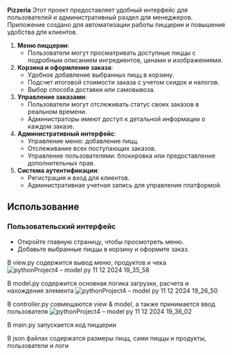 **Pizzeria** Этот проект предоставляет удобный интерфейс для пользователей и административный раздел для менеджеров. Приложение создано для автоматизации работы пиццерии и повышения удобства для клиентов.
1. **Меню пиццерии**:
   - Пользователи могут просматривать доступные пиццы с подробным описанием ингредиентов, ценами и изображениями.
2. **Корзина и оформление заказа**:
   - Удобное добавление выбранных пицц в корзину.
   - Подсчет итоговой стоимости заказа с учетом скидок и налогов.
   - Выбор способа доставки или самовывоза.
3. **Управление заказами**:
   - Пользователи могут отслеживать статус своих заказов в реальном времени.
   - Администраторы имеют доступ к детальной информации о каждом заказе.
4. **Административный интерфейс**:
   - Управление меню: добавление пицц.
   - Отслеживание всех поступающих заказов.
   - Управление пользователями: блокировка или предоставление дополнительных прав.
5. **Система аутентификации**:
   - Регистрация и вход для клиентов.
   - Административная учетная запись для управления платформой.
## Использование

### Пользовательский интерфейс

- Откройте главную страницу, чтобы просмотреть меню.
- Добавьте выбранные пиццы в корзину и оформите заказ.
  
В view.py содержится вывод меню, продуктов и чека
![pythonProject4 – model py 11 12 2024 19_35_58](https://github.com/user-attachments/assets/9a73ac6f-ed43-4066-b494-0b9fd82a7697)

В model.py содержится основная логика загрузки, расчета и нахождения элемента
![pythonProject4 – model py 11 12 2024 19_26_50](https://github.com/user-attachments/assets/83ea19b2-e03e-497b-af81-0b39391ba9ae)


В controller.py совмещаются view & model, а также принимается ввод пользователя
![pythonProject4 – model py 11 12 2024 19_36_02](https://github.com/user-attachments/assets/537f77b0-1b1f-43f9-ac63-0d0b1ddae15b)

В main.py запускается код пиццерии

В json файлах содержатся размеры пицц, сами пиццы и продукты, пользователи и логи
